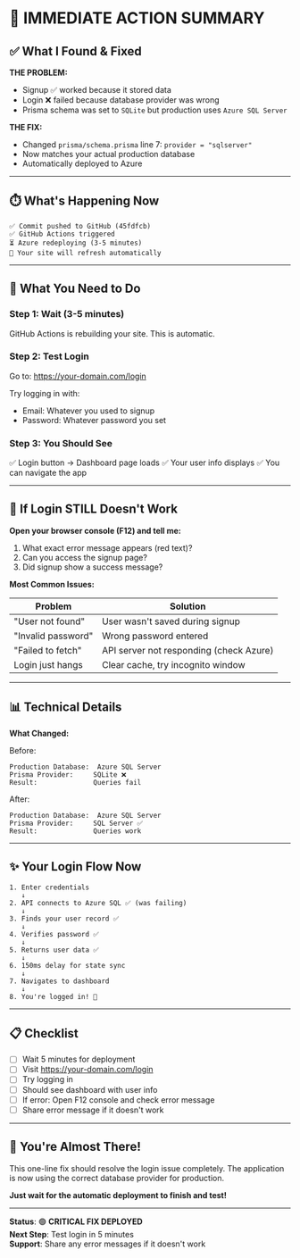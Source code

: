 # 🎯 IMMEDIATE ACTION SUMMARY

## ✅ What I Found & Fixed

**THE PROBLEM:**
- Signup ✅ worked because it stored data
- Login ❌ failed because database provider was wrong
- Prisma schema was set to `SQLite` but production uses `Azure SQL Server`

**THE FIX:**
- Changed `prisma/schema.prisma` line 7: `provider = "sqlserver"`
- Now matches your actual production database
- Automatically deployed to Azure

---

## ⏱️ What's Happening Now

```
✅ Commit pushed to GitHub (45fdfcb)
✅ GitHub Actions triggered
⏳ Azure redeploying (3-5 minutes)
🔄 Your site will refresh automatically
```

---

## 📝 What You Need to Do

### Step 1: Wait (3-5 minutes)
GitHub Actions is rebuilding your site. This is automatic.

### Step 2: Test Login
Go to: https://your-domain.com/login

Try logging in with:
- Email: Whatever you used to signup
- Password: Whatever password you set

### Step 3: You Should See
✅ Login button → Dashboard page loads
✅ Your user info displays
✅ You can navigate the app

---

## 🚨 If Login STILL Doesn't Work

**Open your browser console (F12) and tell me:**
1. What exact error message appears (red text)?
2. Can you access the signup page?
3. Did signup show a success message?

**Most Common Issues:**

| Problem | Solution |
|---------|----------|
| "User not found" | User wasn't saved during signup |
| "Invalid password" | Wrong password entered |
| "Failed to fetch" | API server not responding (check Azure) |
| Login just hangs | Clear cache, try incognito window |

---

## 📊 Technical Details

**What Changed:**

Before:
```
Production Database:  Azure SQL Server
Prisma Provider:     SQLite ❌
Result:              Queries fail
```

After:
```
Production Database:  Azure SQL Server  
Prisma Provider:     SQL Server ✅
Result:              Queries work
```

---

## ✨ Your Login Flow Now

```
1. Enter credentials
   ↓
2. API connects to Azure SQL ✅ (was failing)
   ↓
3. Finds your user record ✅
   ↓
4. Verifies password ✅
   ↓
5. Returns user data ✅
   ↓
6. 150ms delay for state sync
   ↓
7. Navigates to dashboard
   ↓
8. You're logged in! 🎉
```

---

## 📋 Checklist

- [ ] Wait 5 minutes for deployment
- [ ] Visit https://your-domain.com/login
- [ ] Try logging in
- [ ] Should see dashboard with user info
- [ ] If error: Open F12 console and check error message
- [ ] Share error message if it doesn't work

---

## 🚀 You're Almost There!

This one-line fix should resolve the login issue completely. The application is now using the correct database provider for production.

**Just wait for the automatic deployment to finish and test!**

---

**Status**: 🟢 **CRITICAL FIX DEPLOYED**  
**Next Step**: Test login in 5 minutes  
**Support**: Share any error messages if it doesn't work

